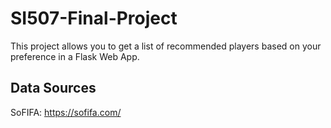 # SI507-Final-Project
This project allows you to get a list of recommended players based on your preference in a Flask Web App.

## Data Sources
SoFIFA: https://sofifa.com/
